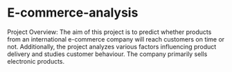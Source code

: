 # E-commerce-analysis
Project Overview: The aim of this project is to predict whether products from an international e-commerce company will reach customers on time or not. Additionally, the project analyzes various factors influencing product delivery and studies customer behaviour. The company primarily sells electronic products.
